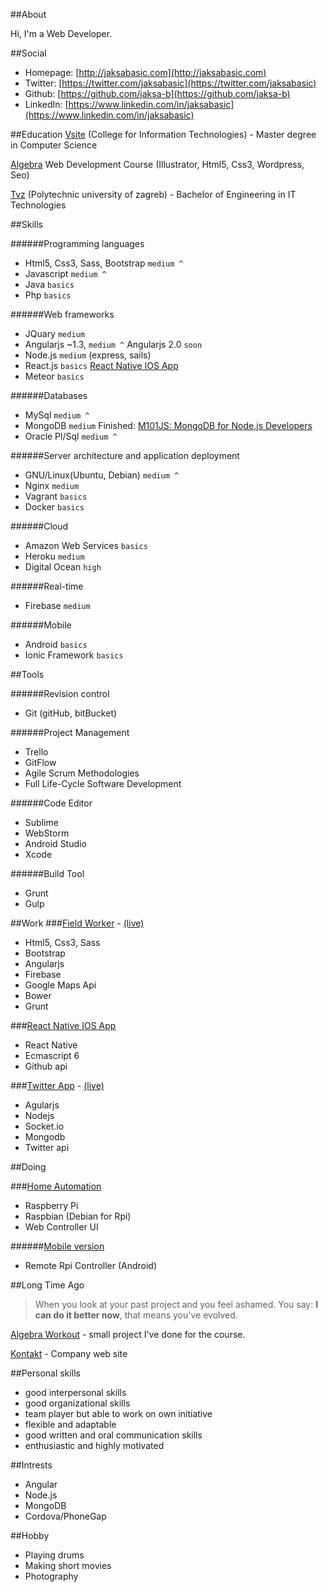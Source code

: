 ##About

Hi, I'm a Web Developer.

##Social
- Homepage: [http://jaksabasic.com](http://jaksabasic.com)
- Twitter: [https://twitter.com/jaksabasic](https://twitter.com/jaksabasic)
- Github: [https://github.com/jaksa-b](https://github.com/jaksa-b)
- LinkedIn: [https://www.linkedin.com/in/jaksabasic](https://www.linkedin.com/in/jaksabasic)

##Education
[Vsite](http://vsite.hr/?q=en) (College for Information Technologies) - Master degree in Computer Science 

[Algebra](http://www.algebra.hr/) Web Development Course (Illustrator, Html5, Css3, Wordpress, Seo)

[Tvz](http://tvz.hr/en/) (Polytechnic university of zagreb) - Bachelor of Engineering in IT Technologies 


##Skills

######Programming languages

- Html5, Css3, Sass, Bootstrap `medium ^`
- Javascript `medium ^`
- Java `basics`
- Php `basics`


######Web frameworks

- JQuary `medium`
- Angularjs ~1.3, `medium ^` Angularjs 2.0 `soon`
- Node.js `medium` (express, sails)
- React.js `basics` [React Native IOS App](https://github.com/jaksa-b/githubProfiler)
- Meteor `basics`


######Databases

- MySql `medium ^`
- MongoDB `medium`  Finished: [M101JS: MongoDB for Node.js Developers](https://university.mongodb.com/course_completion/44941a645a4b47c9ac4705bd9713d203)
- Oracle Pl/Sql `medium ^`

######Server architecture and application deployment
- GNU/Linux(Ubuntu, Debian) `medium ^`
- Nginx `medium`
- Vagrant `basics`
- Docker `basics`

######Cloud
- Amazon Web Services `basics`
- Heroku `medium`
- Digital Ocean `high`

######Real-time

- Firebase `medium`

######Mobile
- Android `basics`
- Ionic Framework `basics`

##Tools

######Revision control
- Git (gitHub, bitBucket)

######Project Management
- Trello
- GitFlow
- Agile Scrum Methodologies
- Full Life-Cycle Software Development

######Code Editor

- Sublime
- WebStorm
- Android Studio
- Xcode

######Build Tool
- Grunt 
- Gulp 



##Work
###[Field Worker](https://github.com/jaksa-b/FieldWorker) - [(live)](https://fieldworker0.firebaseapp.com) 

- Html5, Css3, Sass
- Bootstrap
- Angularjs
- Firebase
- Google Maps Api
- Bower
- Grunt

###[React Native IOS App](https://github.com/jaksa-b/githubProfiler)

- React Native
- Ecmascript 6
- Github api

###[Twitter App](https://github.com/jaksa-b/twitter) - [(live)](https://twitter-app-demo.herokuapp.com/)
- Agularjs 
- Nodejs 
- Socket.io 
- Mongodb
- Twitter api


##Doing

###[Home Automation](https://github.com/jaksa-b/SmartHouse)
- Raspberry Pi
- Raspbian (Debian for Rpi)
- Web Controller UI

######[Mobile version](https://github.com/jaksa-b/RpiRemote)
- Remote Rpi Controller (Android)

##Long Time Ago

> When you look at your past project and you feel ashamed. You say: **I can do it better now**, that means you've evolved.


[Algebra Workout](http://jaksabasic.com/old/algebra/) - small project I've done for the course.

[Kontakt](http://www.kontakt-zd.hr/) - Company web site

##Personal skills
- good interpersonal skills 
- good organizational skills
- team player but able to work on own initiative
- flexible and adaptable
- good written and oral communication skills
- enthusiastic and highly motivated


##Intrests
- Angular
- Node.js 
- MongoDB 
- Cordova/PhoneGap

##Hobby
- Playing drums
- Making short movies
- Photography


